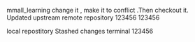 mmall_learning   change it , make it to conflict .Then checkout it.  
Updated upstream
remote  repository
123456
123456

local repostitory
Stashed changes
terminal  123456
